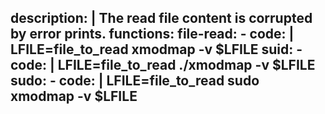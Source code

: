 description: |
  The read file content is corrupted by error prints.
functions:
  file-read:
    - code: |
        LFILE=file_to_read
        xmodmap -v $LFILE
  suid:
    - code: |
        LFILE=file_to_read
        ./xmodmap -v $LFILE
  sudo:
    - code: |
        LFILE=file_to_read
        sudo xmodmap -v $LFILE
---
